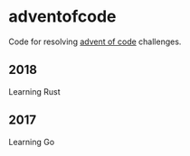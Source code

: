 # adventofcode

Code for resolving [advent of code](http://adventofcode.com) challenges.

## 2018

Learning Rust

## 2017

Learning Go

